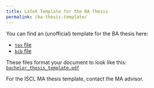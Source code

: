 ```yaml
---
title: LaTeX Template for the BA Thesis
permalink: /ba-thesis-template/
---
```


You can find an (unofficial) template for the BA thesis here:
- [`tex` file](/files/thesis/tex/main.tex)
- [`bib` file](/files/thesis/tex/bibliography.bib)

These files format your document to look like this: [`bachelor_thesis_template.pdf`](/files/thesis/tex/bachelor_thesis_template.pdf)

For the ISCL MA thesis template, contact the MA advisor.


